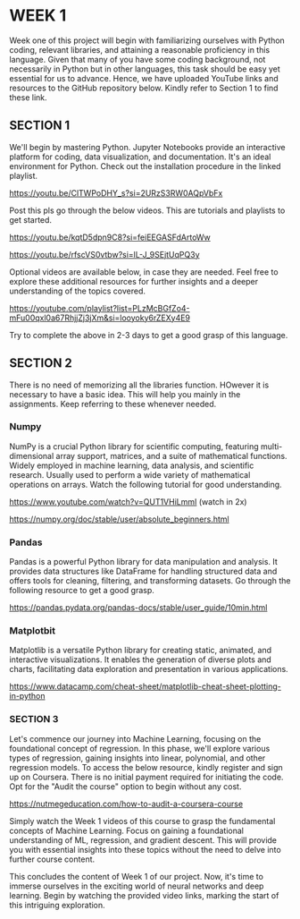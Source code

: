 # WEEK 1
Week one of this project will begin with familiarizing ourselves with Python coding, relevant libraries, and attaining a reasonable proficiency in this language. Given that many of you have some coding background, not necessarily in Python but in other languages, this task should be easy yet essential for us to advance. Hence, we have uploaded YouTube links and resources to the GitHub repository below.  Kindly refer to Section 1 to find these link.


## SECTION 1

We'll begin by mastering Python. Jupyter Notebooks provide an interactive platform for coding, data visualization, and documentation. It's an ideal environment for 
Python. Check out the installation procedure in the linked playlist.

https://youtu.be/ClTWPoDHY_s?si=2URzS3RW0AQpVbFx

Post this pls go through the below videos. This are tutorials and playlists to get started.

https://youtu.be/kqtD5dpn9C8?si=feiEEGASFdArtoWw

https://youtu.be/rfscVS0vtbw?si=lL-J_9SEjtUqPQ3y

Optional videos are available below, in case they are needed. Feel free to explore these additional resources for further insights and a deeper understanding of
the topics covered.

https://youtube.com/playlist?list=PLzMcBGfZo4-mFu00qxl0a67RhjjZj3jXm&si=looyoky6rZEXy4E9 

Try to complete the above in 2-3 days to get a good grasp of this language.

## SECTION 2
There is no need of memorizing all the libraries function. HOwever it is necessary to have a basic idea. This will help you mainly in the assignments. Keep referring to these whenever needed. 

### Numpy
NumPy is a crucial Python library for scientific computing, featuring multi-dimensional array support, matrices, and a suite of mathematical functions. Widely employed in machine learning, data analysis, and scientific research. Usually used to perform a wide variety of mathematical operations on arrays. Watch the following tutorial for good understanding.

https://www.youtube.com/watch?v=QUT1VHiLmmI (watch in 2x)

https://numpy.org/doc/stable/user/absolute_beginners.html

### Pandas
Pandas is a powerful Python library for data manipulation and analysis. It provides data structures like DataFrame for handling structured data and offers tools for cleaning, filtering, and transforming datasets. Go through the following resource to get a good grasp.

https://pandas.pydata.org/pandas-docs/stable/user_guide/10min.html

### Matplotbit
Matplotlib is a versatile Python library for creating static, animated, and interactive visualizations. It enables the generation of diverse plots and charts, facilitating data exploration and presentation in various applications.

https://www.datacamp.com/cheat-sheet/matplotlib-cheat-sheet-plotting-in-python

### SECTION 3 
Let's commence our journey into Machine Learning, focusing on the foundational concept of regression. In this phase, we'll explore various types of regression, gaining insights into linear, polynomial, and other regression models.
To access the below resource, kindly register and sign up on Coursera. There is no initial payment required for initiating the code. Opt for the "Audit the course" option to begin without any cost.

https://nutmegeducation.com/how-to-audit-a-coursera-course

Simply watch the Week 1 videos of this course to grasp the fundamental concepts of Machine Learning. Focus on gaining a foundational understanding of ML, regression, and gradient descent. This will provide you with essential insights into these topics without the need to delve into further course content.


This concludes the content of Week 1 of our project. Now, it's time to immerse ourselves in the exciting world of neural networks and deep learning. Begin by watching the provided video links, marking the start of this intriguing exploration.
